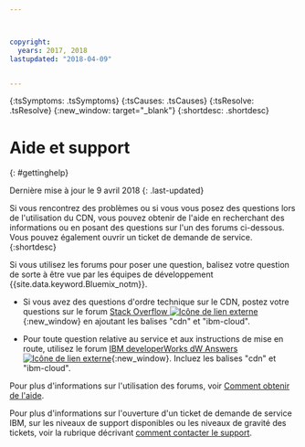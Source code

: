 ```yaml
---



copyright:
  years: 2017, 2018
lastupdated: "2018-04-09"


---
```


<!-- Common attributes used in the template are defined as follows: -->
{:tsSymptoms: .tsSymptoms} 
{:tsCauses: .tsCauses} 
{:tsResolve: .tsResolve} 
{:new_window: target="_blank"}
{:shortdesc: .shortdesc}

<!-- # {{site.data.keyword.blockstorageshort}} troubleshooting
{: #ts} -->
<!-- Provide an appropriate ID above -->

<!-- IN PROGRESS - AUDIENCE BLUE, STAGING ONLY -->


<!-- This is the template for troubleshooting topics.  -->

<!-- The short description section should include the service long name and "Bluemix" for search optimization. Example short description: -->

<!-- Add a heading and content for how to get help and support. Use this template for beta and GA services:  -->
# Aide et support 
{: #gettinghelp}

Dernière mise à jour le 9 avril 2018
{: .last-updated}

Si vous rencontrez des problèmes ou si vous vous posez des questions lors de l'utilisation du CDN, vous pouvez obtenir de l'aide en recherchant des informations ou en posant des questions sur l'un des forums ci-dessous. Vous pouvez également ouvrir un ticket de demande de service.
{:shortdesc}

Si vous utilisez les forums pour poser une question, balisez votre question de sorte à être vue par les équipes de développement {{site.data.keyword.Bluemix_notm}}.

* Si vous avez des questions d'ordre technique sur le CDN, postez votre questions sur le forum [Stack Overflow ![Icône de lien externe](../../icons/launch-glyph.svg "Icône de lien externe")](https://stackoverflow.com/search?q=cdn+ibm-bluemix){:new_window} en ajoutant les balises "cdn" et "ibm-cloud".
<!--Insert the appropriate dW Answers tag for your service for <service_keyword> in URL below:  -->
* Pour toute question relative au service et aux instructions de mise en route, utilisez le forum [IBM developerWorks dW Answers ![Icône de lien externe](../../icons/launch-glyph.svg "Icône de lien externe")](https://developer.ibm.com/answers/topics/cdn.html?smartspace=bluemix){:new_window}. Incluez les balises "cdn" et "ibm-cloud".

Pour plus d'informations sur l'utilisation des forums, voir [Comment obtenir de l'aide](https://console.bluemix.net/docs/support/index.html#getting-help).

Pour plus d'informations sur l'ouverture d'un ticket de demande de service IBM, sur les niveaux de support disponibles ou les niveaux de gravité des tickets, voir la rubrique décrivant [comment contacter le support](https://console.bluemix.net/docs/support/index.html#contacting-support).
